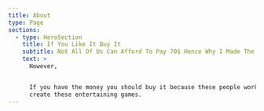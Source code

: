```yaml
---
title: About
type: Page
sections:
  - type: HeroSection
    title: If You Like It Buy It
    subtitle: Not All Of Us Can Afford To Pay 70$ Hence Why I Made The Site
    text: >
      However,


      If you have the money you should buy it because these people work hard to
      create these entertaining games.
---
```


